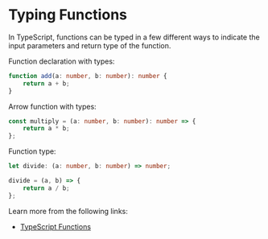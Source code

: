 # Typing Functions

In TypeScript, functions can be typed in a few different ways to indicate the input parameters and return type of the function.

Function declaration with types:

```typescript
function add(a: number, b: number): number {
    return a + b;
}
```

Arrow function with types:

```typescript
const multiply = (a: number, b: number): number => {
    return a * b;
};
```

Function type:

```typescript
let divide: (a: number, b: number) => number;

divide = (a, b) => {
    return a / b;
};
```

Learn more from the following links:

- [TypeScript Functions](https://www.typescriptlang.org/docs/handbook/2/functions.html)